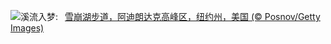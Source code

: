 ![](https://www.bing.com/th?id=OHR.AvalancheLake_ZH-CN1442576083_UHD.jpg&w=1000)溪流入梦:&nbsp;&ensp;[雪崩湖步道，阿迪朗达克高峰区，纽约州，美国 (© Posnov/Getty Images)](https://www.bing.com/th?id=OHR.AvalancheLake_ZH-CN1442576083_UHD.jpg)
<br><br/>

